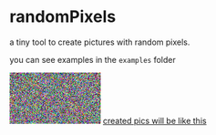 # randomPixels
a tiny tool to create pictures with random pixels.

you can see examples in the `examples` folder

![](https://github.com/saadati944/randomPixels/raw/master/examples/2.png)
[created pics will be like this](https://github.com/saadati944/randomPixels/tree/master/examples)
